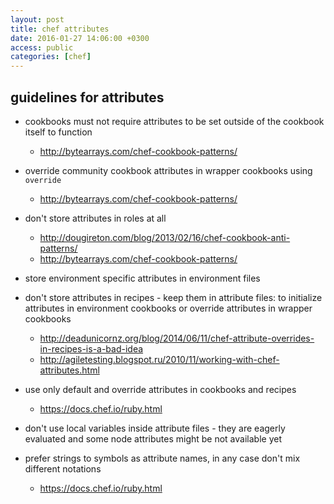 ```yaml
---
layout: post
title: chef attributes
date: 2016-01-27 14:06:00 +0300
access: public
categories: [chef]
---
```


## guidelines for attributes

- cookbooks must not require attributes to be set outside of the cookbook itself to function

  - http://bytearrays.com/chef-cookbook-patterns/

- override community cookbook attributes in wrapper cookbooks using `override`

  - http://bytearrays.com/chef-cookbook-patterns/

- don't store attributes in roles at all

  - http://dougireton.com/blog/2013/02/16/chef-cookbook-anti-patterns/
  - http://bytearrays.com/chef-cookbook-patterns/

- store environment specific attributes in environment files

- don't store attributes in recipes - keep them in attribute files:
  to initialize attributes in environment cookbooks or
  override attributes in wrapper cookbooks

  - http://deadunicornz.org/blog/2014/06/11/chef-attribute-overrides-in-recipes-is-a-bad-idea
  - http://agiletesting.blogspot.ru/2010/11/working-with-chef-attributes.html

- use only default and override attributes in cookbooks and recipes

  - https://docs.chef.io/ruby.html

- don't use local variables inside attribute files - they are eagerly evaluated
  and some node attributes might be not available yet

- prefer strings to symbols as attribute names,
  in any case don't mix different notations

  - https://docs.chef.io/ruby.html
